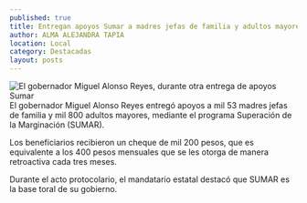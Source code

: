 ```yaml
---
published: true
title: Entregan apoyos Sumar a madres jefas de familia y adultos mayores de mil 200 pesos
author: ALMA ALEJANDRA TAPIA
location: Local
category: Destacadas
layout: posts
---
```


![El gobernador Miguel Alonso Reyes, durante otra entrega de apoyos Sumar](http://i.imgur.com/OojaH7Sm.jpg)El gobernador Miguel Alonso Reyes entregó apoyos a mil 53 madres jefas de familia y mil 800 adultos mayores, mediante el programa Superación de la Marginación (SUMAR).

Los beneficiarios recibieron un cheque de mil 200 pesos, que es equivalente a los 400 pesos mensuales que se les otorga de manera retroactiva cada tres meses.

Durante el acto protocolario, el mandatario estatal destacó que SUMAR es la base toral de su gobierno.
